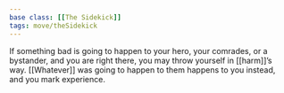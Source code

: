 ```yaml
---
base class: [[The Sidekick]]
tags: move/theSidekick
---
```

 If something bad is going to happen to your hero, your comrades, or a bystander, and you are right there, you may throw yourself in [[harm]]’s way. [[Whatever]] was going to happen to them happens to you instead, and you mark experience.